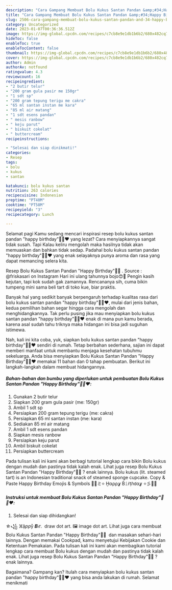 ```yaml
---
description: "Cara Gampang Membuat Bolu Kukus Santan Pandan &amp;#34;Happy Birthday&amp;#34;🎂🎉❤️ yang Sempurna, Buat Buka Puasa Lezat"
title: "Cara Gampang Membuat Bolu Kukus Santan Pandan &amp;#34;Happy Birthday&amp;#34;🎂🎉❤️ yang Sempurna, Buat Buka Puasa Lezat"
slug: 2506-cara-gampang-membuat-bolu-kukus-santan-pandan-and-34-happy-birthday-and-34-yang-sempurna-buat-buka-puasa-lezat
category: Uncategorized
date: 2023-01-07T00:36:36.512Z
image: https://img-global.cpcdn.com/recipes/c7cb8e9e1db1b6b2/680x482cq70/bolu-kukus-santan-pandan-happy-birthday-foto-resep-utama.jpg
hideToc: false
enableToc: true
enableTocContent: false
thumbnail: https://img-global.cpcdn.com/recipes/c7cb8e9e1db1b6b2/680x482cq70/bolu-kukus-santan-pandan-happy-birthday-foto-resep-utama.jpg
cover: https://img-global.cpcdn.com/recipes/c7cb8e9e1db1b6b2/680x482cq70/bolu-kukus-santan-pandan-happy-birthday-foto-resep-utama.jpg
author: Admin
authorAv: notfound
ratingvalue: 4.3
reviewcount: 16
recipeingredient:
- "2 butir telur"
- "200 gram gula pasir me 150gr"
- "1 sdt sp"
- "200 gram tepung terigu me cakra"
- "65 ml santan instan me kara"
- "85 ml air matang"
- "1 sdt esens pandan"
- " mesis ranbow"
- " keju parut"
- " biskuit cokelat"
- " buttercream"
recipeinstructions:

- "Selesai dan siap dinikmati!"
categories:
- Resep
tags:
- bolu
- kukus
- santan

katakunci: bolu kukus santan 
nutrition: 263 calories
recipecuisine: Indonesian
preptime: "PT40M"
cooktime: "PT58M"
recipeyield: "3"
recipecategory: Lunch

---
```



Selamat pagi Kamu sedang mencari inspirasi resep bolu kukus santan pandan &#34;happy birthday&#34;🎂🎉❤️ yang lezat? Cara menyiapkannya sangat tidak susah. Tapi Kalau keliru mengolah maka hasilnya tidak akan memuaskan dan bahkan tidak sedap. Padahal bolu kukus santan pandan &#34;happy birthday&#34;🎂🎉❤️ yang enak selayaknya punya aroma dan rasa yang dapat memancing selera kita.


Resep Bolu Kukus Santan Pandan &#34;Happy Birthday&#34;🎂🎉 ️. Source : @friskasari on Instagram Hari ini ulang tahunnya bojo😍🥰 Pengin kasih kejutan, tapi kok sudah gak zamannya. Rencananya sih, cuma bikin tumpeng mini sama beli tart di toko kue, biar praktis.

Banyak hal yang sedikit banyak berpengaruh terhadap kualitas rasa dari bolu kukus santan pandan &#34;happy birthday&#34;🎂🎉❤️, mulai dari jenis bahan, kedua pemilihan bahan segar hingga cara mengolah dan menghidangkannya. Tak perlu pusing jika mau menyiapkan bolu kukus santan pandan &#34;happy birthday&#34;🎂🎉❤️ enak di mana pun kamu berada, karena asal sudah tahu triknya maka hidangan ini bisa jadi suguhan istimewa.


Nah, kali ini kita coba, yuk, siapkan bolu kukus santan pandan &#34;happy birthday&#34;🎂🎉❤️ sendiri di rumah. Tetap berbahan sederhana, sajian ini dapat memberi manfaat untuk membantu menjaga kesehatan tubuhmu sekeluarga. Anda bisa menyiapkan Bolu Kukus Santan Pandan &#34;Happy Birthday&#34;🎂🎉❤️ memakai 11 bahan dan 0 tahap pembuatan. Berikut ini langkah-langkah dalam membuat hidangannya.

<!--inarticleads1-->

##### Bahan-bahan dan bumbu yang diperlukan untuk pembuatan Bolu Kukus Santan Pandan &#34;Happy Birthday&#34;🎂🎉❤️:

1. Gunakan 2 butir telur
1. Siapkan 200 gram gula pasir (me: 150gr)
1. Ambil 1 sdt sp
1. Persiapkan 200 gram tepung terigu (me: cakra)
1. Persiapkan 65 ml santan instan (me: kara)
1. Sediakan 85 ml air matang
1. Ambil 1 sdt esens pandan
1. Siapkan  mesis ranbow
1. Persiapkan  keju parut
1. Ambil  biskuit cokelat
1. Persiapkan  buttercream


Pada tulisan kali ini kami akan berbagi tutorial lengkap cara bikin Bolu kukus dengan mudah dan pastinya tidak kalah enak. Lihat juga resep Bolu Kukus Santan Pandan &#34;Happy Birthday&#34;🎂🎉 ? enak lainnya. Bolu kukus (lit. steamed tart) is an Indonesian traditional snack of steamed sponge cupcake. Copy &amp; Paste Happy Birthday Emojis &amp; Symbols 🎈🎁ミ⭐ Ḫα⍴⍴ỿ Ḃ𝚒ṙṭℎ𝖽αỿ ⭐彡🎁🎉 

<!--inarticleads2-->

##### Instruksi untuk membuat Bolu Kukus Santan Pandan &#34;Happy Birthday&#34;🎂🎉❤️:


1. Selesai dan siap dihidangkan!

☆꧁ ⴼậ𝘱𝘱ẙ 𝜝𝒾г. ️ draw dot art. 🖼️ image dot art. Lihat juga cara membuat Bolu Kukus Santan Pandan &#34;Happy Birthday&#34;🎂🎉 ️ dan masakan sehari-hari lainnya. Dengan memakai Cookpad, kamu menyetujui Kebijakan Cookie dan Ketentuan Pemakaian. Pada tulisan kali ini kami akan membagikan tutorial lengkap cara membuat Bolu kukus dengan mudah dan pastinya tidak kalah enak. Lihat juga resep Bolu Kukus Santan Pandan &#34;Happy Birthday&#34;🎂🎉 ? enak lainnya. 

Bagaimana? Gampang kan? Itulah cara menyiapkan bolu kukus santan pandan &#34;happy birthday&#34;🎂🎉❤️ yang bisa anda lakukan di rumah. Selamat menikmati
